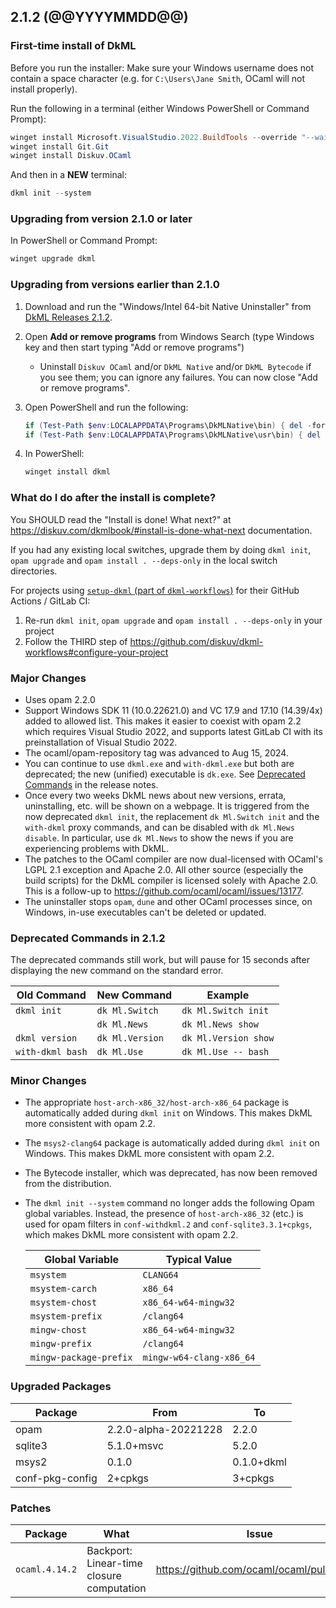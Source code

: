 ## 2.1.2 (@@YYYYMMDD@@)

### First-time install of DkML

Before you run the installer: Make sure your Windows username does not contain a space character (e.g. for `C:\Users\Jane Smith`, OCaml will not install properly).

Run the following in a terminal (either Windows PowerShell or Command Prompt):

```powershell
winget install Microsoft.VisualStudio.2022.BuildTools --override "--wait --passive --installPath C:\VS17 --addProductLang En-us --add Microsoft.VisualStudio.Workload.VCTools --add Microsoft.VisualStudio.Component.VC.14.38.17.8.x86.x64 --includeRecommended"
winget install Git.Git
winget install Diskuv.OCaml
```

And then in a **NEW** terminal:

```powershell
dkml init --system
```

### Upgrading from version 2.1.0 or later

In PowerShell or Command Prompt:

```powershell
winget upgrade dkml
```

### Upgrading from versions earlier than 2.1.0

1. Download and run the "Windows/Intel 64-bit Native Uninstaller" from [DkML Releases 2.1.2](https://gitlab.com/dkml/distributions/dkml/-/releases/2.1.2).
2. Open **Add or remove programs** from Windows Search (type Windows key and then start typing "Add or remove programs")
   * Uninstall `Diskuv OCaml` and/or `DkML Native` and/or `DkML Bytecode` if you see them; you can ignore any failures. You can now close "Add or remove programs".
3. Open PowerShell and run the following:

   ```powershell
   if (Test-Path $env:LOCALAPPDATA\Programs\DkMLNative\bin) { del -force -recurse $env:LOCALAPPDATA\Programs\DkMLNative\bin }
   if (Test-Path $env:LOCALAPPDATA\Programs\DkMLNative\usr\bin) { del -force -recurse $env:LOCALAPPDATA\Programs\DkMLNative\usr\bin }
   ```

4. In PowerShell:

   ```powershell
   winget install dkml
   ```

### What do I do after the install is complete?

You SHOULD read the "Install is done! What next?" at <https://diskuv.com/dkmlbook/#install-is-done-what-next> documentation.

If you had any existing local switches, upgrade them by doing `dkml init`, `opam upgrade` and `opam install . --deps-only` in the local switch directories.

For projects using [`setup-dkml` (part of  `dkml-workflows`)](https://github.com/diskuv/dkml-workflows#dkml-workflows)
for their GitHub Actions / GitLab CI:

1. Re-run `dkml init`, `opam upgrade` and `opam install . --deps-only` in your project
2. Follow the THIRD step of <https://github.com/diskuv/dkml-workflows#configure-your-project>

### Major Changes

* Uses opam 2.2.0
* Support Windows SDK 11 (10.0.22621.0) and VC 17.9 and 17.10 (14.39/4x) added to allowed list. This makes it easier to coexist with opam 2.2 which requires Visual Studio 2022, and supports latest GitLab CI with its preinstallation of Visual Studio 2022.
* The ocaml/opam-repository tag was advanced to Aug 15, 2024.
* You can continue to use `dkml.exe` and `with-dkml.exe` but both are deprecated; the new (unified) executable is `dk.exe`. See [Deprecated Commands](#deprecated-commands-in-212) in the release notes.
* Once every two weeks DkML news about new versions, errata, uninstalling, etc. will be shown on a webpage. It is triggered from the now deprecated `dkml init`, the replacement `dk Ml.Switch init` and the `with-dkml` proxy commands, and can be disabled with `dk Ml.News disable`. In particular, use `dk Ml.News` to show the news if you are experiencing problems with DkML.
* The patches to the OCaml compiler are now dual-licensed with OCaml's LGPL 2.1 exception and Apache 2.0. All other source (especially the build scripts) for the DkML compiler is licensed solely with Apache 2.0. This is a follow-up to <https://github.com/ocaml/ocaml/issues/13177>.
* The uninstaller stops `opam`, `dune` and other OCaml processes since, on Windows, in-use executables can't be deleted or updated.

### Deprecated Commands in 2.1.2

The deprecated commands still work, but will pause for 15 seconds after displaying the new command on the standard error.

| Old Command      | New Command     | Example              |
| ---------------- | --------------- | -------------------- |
| `dkml init`      | `dk Ml.Switch`  | `dk Ml.Switch init`  |
|                  | `dk Ml.News`    | `dk Ml.News show`    |
| `dkml version`   | `dk Ml.Version` | `dk Ml.Version show` |
| `with-dkml bash` | `dk Ml.Use`     | `dk Ml.Use -- bash`  |

### Minor Changes

* The appropriate `host-arch-x86_32/host-arch-x86_64` package is automatically added during `dkml init` on Windows. This makes DkML more consistent with opam 2.2.
* The `msys2-clang64` package is automatically added during `dkml init` on Windows. This makes DkML more consistent with opam 2.2.
* The Bytecode installer, which was deprecated, has now been removed from the distribution.
* The `dkml init --system` command no longer adds the following Opam global variables. Instead, the presence of `host-arch-x86_32` (etc.) is used for opam filters in `conf-withdkml.2` and `conf-sqlite3.3.1+cpkgs`, which makes DkML more consistent with opam 2.2.

  | Global Variable        | Typical Value            |
  | ---------------------- | ------------------------ |
  | `msystem`              | `CLANG64`                |
  | `msystem-carch`        | `x86_64`                 |
  | `msystem-chost`        | `x86_64-w64-mingw32`     |
  | `msystem-prefix`       | `/clang64`               |
  | `mingw-chost`          | `x86_64-w64-mingw32`     |
  | `mingw-prefix`         | `/clang64`               |
  | `mingw-package-prefix` | `mingw-w64-clang-x86_64` |

### Upgraded Packages

| Package         | From                 | To         |
| --------------- | -------------------- | ---------- |
| opam            | 2.2.0-alpha-20221228 | 2.2.0      |
| sqlite3         | 5.1.0+msvc           | 5.2.0      |
| msys2           | 0.1.0                | 0.1.0+dkml |
| conf-pkg-config | 2+cpkgs              | 3+cpkgs    |

### Patches

| Package        | What                                      | Issue                                       |
| -------------- | ----------------------------------------- | ------------------------------------------- |
| `ocaml.4.14.2` | Backport: Linear-time closure computation | <https://github.com/ocaml/ocaml/pull/12222> |
